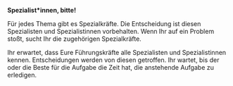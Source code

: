 **Spezialist*innen, bitte!**

Für jedes Thema gibt es Spezialkräfte. Die Entscheidung ist diesen Spezialisten und Spezialistinnen vorbehalten. Wenn Ihr auf ein Problem stoßt, sucht Ihr die zugehörigen Spezialkräfte.

Ihr erwartet, dass Eure Führungskräfte alle Spezialisten und Spezialistinnen kennen. Entscheidungen werden von diesen getroffen. Ihr wartet, bis der oder die Beste für die Aufgabe die Zeit hat, die anstehende Aufgabe zu erledigen.
